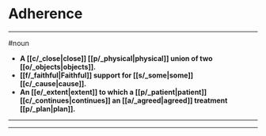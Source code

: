 # Adherence
---
#noun
- **A [[c/_close|close]] [[p/_physical|physical]] union of two [[o/_objects|objects]].**
- **[[f/_faithful|Faithful]] support for [[s/_some|some]] [[c/_cause|cause]].**
- **An [[e/_extent|extent]] to which a [[p/_patient|patient]] [[c/_continues|continues]] an [[a/_agreed|agreed]] treatment [[p/_plan|plan]].**
---
---

